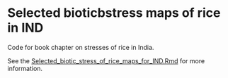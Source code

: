 # Selected bioticbstress maps of rice in IND

Code for book chapter on stresses of rice in India.

See the [Selected_biotic_stress_of_rice_maps_for_IND.Rmd](https://github.com/adamhsparks/Selected_biotic_stress_maps_of_rice_in_IND/blob/master/Selected_biotic_stress_of_rice_maps_for_IND.Rmd) for more information.
